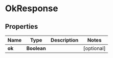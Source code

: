 
# OkResponse

## Properties
Name | Type | Description | Notes
------------ | ------------- | ------------- | -------------
**ok** | **Boolean** |  |  [optional]



